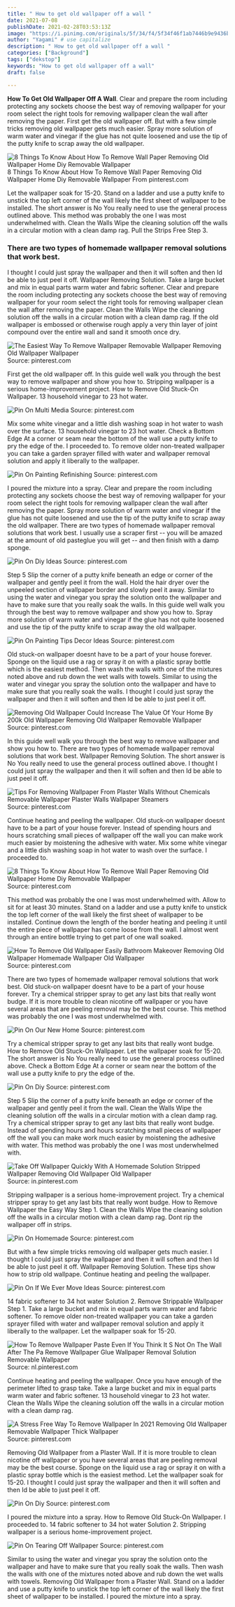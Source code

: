 ```yaml
---
title: " How to get old wallpaper off a wall "
date: 2021-07-08
publishDate: 2021-02-28T03:53:13Z
image: "https://i.pinimg.com/originals/5f/34/f4/5f34f46f1ab7446b9e9436b042dc3dc4.jpg"
author: "Yagami" # use capitalize
description: " How to get old wallpaper off a wall "
categories: ["Background"]
tags: ["dekstop"]
keywords: "How to get old wallpaper off a wall"
draft: false

---
```



**How To Get Old Wallpaper Off A Wall**. Clear and prepare the room including protecting any sockets choose the best way of removing wallpaper for your room select the right tools for removing wallpaper clean the wall after removing the paper. First get the old wallpaper off. But with a few simple tricks removing old wallpaper gets much easier. Spray more solution of warm water and vinegar if the glue has not quite loosened and use the tip of the putty knife to scrap away the old wallpaper.

![8 Things To Know About How To Remove Wall Paper Removing Old Wallpaper Home Diy Removable Wallpaper](https://i.pinimg.com/originals/b3/16/3c/b3163ce59e31f1fa08b86cd03a5798fe.jpg "8 Things To Know About How To Remove Wall Paper Removing Old Wallpaper Home Diy Removable Wallpaper")
8 Things To Know About How To Remove Wall Paper Removing Old Wallpaper Home Diy Removable Wallpaper From pinterest.com


Let the wallpaper soak for 15-20. Stand on a ladder and use a putty knife to unstick the top left corner of the wall likely the first sheet of wallpaper to be installed. The short answer is No You really need to use the general process outlined above. This method was probably the one I was most underwhelmed with. Clean the Walls Wipe the cleaning solution off the walls in a circular motion with a clean damp rag. Pull the Strips Free Step 3.

### There are two types of homemade wallpaper removal solutions that work best.

I thought I could just spray the wallpaper and then it will soften and then Id be able to just peel it off. Wallpaper Removing Solution. Take a large bucket and mix in equal parts warm water and fabric softener. Clear and prepare the room including protecting any sockets choose the best way of removing wallpaper for your room select the right tools for removing wallpaper clean the wall after removing the paper. Clean the Walls Wipe the cleaning solution off the walls in a circular motion with a clean damp rag. If the old wallpaper is embossed or otherwise rough apply a very thin layer of joint compound over the entire wall and sand it smooth once dry.


![The Easiest Way To Remove Wallpaper Removable Wallpaper Removing Old Wallpaper Wallpaper](https://i.pinimg.com/originals/0e/16/91/0e1691c319f316d176764c83defa048f.jpg "The Easiest Way To Remove Wallpaper Removable Wallpaper Removing Old Wallpaper Wallpaper")
Source: pinterest.com

First get the old wallpaper off. In this guide well walk you through the best way to remove wallpaper and show you how to. Stripping wallpaper is a serious home-improvement project. How to Remove Old Stuck-On Wallpaper. 13 household vinegar to 23 hot water.

![Pin On Multi Media](https://i.pinimg.com/originals/7b/9f/82/7b9f821afaa38a192d07dd6232a25d39.jpg "Pin On Multi Media")
Source: pinterest.com

Mix some white vinegar and a little dish washing soap in hot water to wash over the surface. 13 household vinegar to 23 hot water. Check a Bottom Edge At a corner or seam near the bottom of the wall use a putty knife to pry the edge of the. I proceeded to. To remove older non-treated wallpaper you can take a garden sprayer filled with water and wallpaper removal solution and apply it liberally to the wallpaper.

![Pin On Painting Refinishing](https://i.pinimg.com/originals/57/4d/a5/574da5af0e7e36d9a6266d92f561c4ca.jpg "Pin On Painting Refinishing")
Source: pinterest.com

I poured the mixture into a spray. Clear and prepare the room including protecting any sockets choose the best way of removing wallpaper for your room select the right tools for removing wallpaper clean the wall after removing the paper. Spray more solution of warm water and vinegar if the glue has not quite loosened and use the tip of the putty knife to scrap away the old wallpaper. There are two types of homemade wallpaper removal solutions that work best. I usually use a scraper first -- you will be amazed at the amount of old pasteglue you will get -- and then finish with a damp sponge.

![Pin On Diy Ideas](https://i.pinimg.com/originals/af/06/0d/af060d1f2905642a37fbf9c59d98a1fe.png "Pin On Diy Ideas")
Source: pinterest.com

Step 5 Slip the corner of a putty knife beneath an edge or corner of the wallpaper and gently peel it from the wall. Hold the hair dryer over the unpeeled section of wallpaper border and slowly peel it away. Similar to using the water and vinegar you spray the solution onto the wallpaper and have to make sure that you really soak the walls. In this guide well walk you through the best way to remove wallpaper and show you how to. Spray more solution of warm water and vinegar if the glue has not quite loosened and use the tip of the putty knife to scrap away the old wallpaper.

![Pin On Painting Tips Decor Ideas](https://i.pinimg.com/736x/5d/f9/01/5df901fd5d3bac80f59af15ef2e6445d.jpg "Pin On Painting Tips Decor Ideas")
Source: pinterest.com

Old stuck-on wallpaper doesnt have to be a part of your house forever. Sponge on the liquid use a rag or spray it on with a plastic spray bottle which is the easiest method. Then wash the walls with one of the mixtures noted above and rub down the wet walls with towels. Similar to using the water and vinegar you spray the solution onto the wallpaper and have to make sure that you really soak the walls. I thought I could just spray the wallpaper and then it will soften and then Id be able to just peel it off.

![Removing Old Wallpaper Could Increase The Value Of Your Home By 200k Old Wallpaper Removing Old Wallpaper Removable Wallpaper](https://i.pinimg.com/736x/6c/9c/cc/6c9ccc93caf1a65a6989da7872deb4e7.jpg "Removing Old Wallpaper Could Increase The Value Of Your Home By 200k Old Wallpaper Removing Old Wallpaper Removable Wallpaper")
Source: pinterest.com

In this guide well walk you through the best way to remove wallpaper and show you how to. There are two types of homemade wallpaper removal solutions that work best. Wallpaper Removing Solution. The short answer is No You really need to use the general process outlined above. I thought I could just spray the wallpaper and then it will soften and then Id be able to just peel it off.

![Tips For Removing Wallpaper From Plaster Walls Without Chemicals Removable Wallpaper Plaster Walls Wallpaper Steamers](https://i.pinimg.com/originals/d8/1e/32/d81e32ad4bda96d0006d5485ce99dd18.jpg "Tips For Removing Wallpaper From Plaster Walls Without Chemicals Removable Wallpaper Plaster Walls Wallpaper Steamers")
Source: pinterest.com

Continue heating and peeling the wallpaper. Old stuck-on wallpaper doesnt have to be a part of your house forever. Instead of spending hours and hours scratching small pieces of wallpaper off the wall you can make work much easier by moistening the adhesive with water. Mix some white vinegar and a little dish washing soap in hot water to wash over the surface. I proceeded to.

![8 Things To Know About How To Remove Wall Paper Removing Old Wallpaper Home Diy Removable Wallpaper](https://i.pinimg.com/originals/b3/16/3c/b3163ce59e31f1fa08b86cd03a5798fe.jpg "8 Things To Know About How To Remove Wall Paper Removing Old Wallpaper Home Diy Removable Wallpaper")
Source: pinterest.com

This method was probably the one I was most underwhelmed with. Allow to sit for at least 30 minutes. Stand on a ladder and use a putty knife to unstick the top left corner of the wall likely the first sheet of wallpaper to be installed. Continue down the length of the border heating and peeling it until the entire piece of wallpaper has come loose from the wall. I almost went through an entire bottle trying to get part of one wall soaked.

![How To Remove Old Wallpaper Easily Bathroom Makeover Removing Old Wallpaper Homemade Wallpaper Old Wallpaper](https://i.pinimg.com/originals/37/f6/f7/37f6f72828fe2d5f507de00581c8c69c.jpg "How To Remove Old Wallpaper Easily Bathroom Makeover Removing Old Wallpaper Homemade Wallpaper Old Wallpaper")
Source: pinterest.com

There are two types of homemade wallpaper removal solutions that work best. Old stuck-on wallpaper doesnt have to be a part of your house forever. Try a chemical stripper spray to get any last bits that really wont budge. If it is more trouble to clean nicotine off wallpaper or you have several areas that are peeling removal may be the best course. This method was probably the one I was most underwhelmed with.

![Pin On Our New Home](https://i.pinimg.com/originals/45/67/2a/45672a9eef35576a869022008c22ff5f.jpg "Pin On Our New Home")
Source: pinterest.com

Try a chemical stripper spray to get any last bits that really wont budge. How to Remove Old Stuck-On Wallpaper. Let the wallpaper soak for 15-20. The short answer is No You really need to use the general process outlined above. Check a Bottom Edge At a corner or seam near the bottom of the wall use a putty knife to pry the edge of the.

![Pin On Diy](https://i.pinimg.com/originals/c4/6b/fa/c46bfa75b9269c3db37e5cdf7764113f.jpg "Pin On Diy")
Source: pinterest.com

Step 5 Slip the corner of a putty knife beneath an edge or corner of the wallpaper and gently peel it from the wall. Clean the Walls Wipe the cleaning solution off the walls in a circular motion with a clean damp rag. Try a chemical stripper spray to get any last bits that really wont budge. Instead of spending hours and hours scratching small pieces of wallpaper off the wall you can make work much easier by moistening the adhesive with water. This method was probably the one I was most underwhelmed with.

![Take Off Wallpaper Quickly With A Homemade Solution Stripped Wallpaper Removing Old Wallpaper Old Wallpaper](https://i.pinimg.com/originals/7a/43/3a/7a433a32e3ca64aad02c7e3b4fbc82cf.jpg "Take Off Wallpaper Quickly With A Homemade Solution Stripped Wallpaper Removing Old Wallpaper Old Wallpaper")
Source: in.pinterest.com

Stripping wallpaper is a serious home-improvement project. Try a chemical stripper spray to get any last bits that really wont budge. How to Remove Wallpaper the Easy Way Step 1. Clean the Walls Wipe the cleaning solution off the walls in a circular motion with a clean damp rag. Dont rip the wallpaper off in strips.

![Pin On Homemade](https://i.pinimg.com/originals/72/b4/17/72b41767c4352898e0fa7eaee6f2fcf9.jpg "Pin On Homemade")
Source: pinterest.com

But with a few simple tricks removing old wallpaper gets much easier. I thought I could just spray the wallpaper and then it will soften and then Id be able to just peel it off. Wallpaper Removing Solution. These tips show how to strip old wallpape. Continue heating and peeling the wallpaper.

![Pin On If We Ever Move Ideas](https://i.pinimg.com/736x/b1/3d/12/b13d12d9a34e87d47c360a01559fdad8.jpg "Pin On If We Ever Move Ideas")
Source: pinterest.com

14 fabric softener to 34 hot water Solution 2. Remove Strippable Wallpaper Step 1. Take a large bucket and mix in equal parts warm water and fabric softener. To remove older non-treated wallpaper you can take a garden sprayer filled with water and wallpaper removal solution and apply it liberally to the wallpaper. Let the wallpaper soak for 15-20.

![How To Remove Wallpaper Paste Even If You Think It S Not On The Wall After The Pa Remove Wallpaper Glue Wallpaper Removal Solution Removable Wallpaper](https://i.pinimg.com/originals/c9/50/62/c9506255a9e14218f47ec5cd62b06608.jpg "How To Remove Wallpaper Paste Even If You Think It S Not On The Wall After The Pa Remove Wallpaper Glue Wallpaper Removal Solution Removable Wallpaper")
Source: nl.pinterest.com

Continue heating and peeling the wallpaper. Once you have enough of the perimeter lifted to grasp take. Take a large bucket and mix in equal parts warm water and fabric softener. 13 household vinegar to 23 hot water. Clean the Walls Wipe the cleaning solution off the walls in a circular motion with a clean damp rag.

![A Stress Free Way To Remove Wallpaper In 2021 Removing Old Wallpaper Removable Wallpaper Thick Wallpaper](https://i.pinimg.com/originals/4c/a5/96/4ca596ee10e9cf7b2343a03e5666d32f.jpg "A Stress Free Way To Remove Wallpaper In 2021 Removing Old Wallpaper Removable Wallpaper Thick Wallpaper")
Source: pinterest.com

Removing Old Wallpaper from a Plaster Wall. If it is more trouble to clean nicotine off wallpaper or you have several areas that are peeling removal may be the best course. Sponge on the liquid use a rag or spray it on with a plastic spray bottle which is the easiest method. Let the wallpaper soak for 15-20. I thought I could just spray the wallpaper and then it will soften and then Id be able to just peel it off.

![Pin On Diy](https://i.pinimg.com/originals/49/2a/39/492a39fe40bb4141f81c64709e4d194d.jpg "Pin On Diy")
Source: pinterest.com

I poured the mixture into a spray. How to Remove Old Stuck-On Wallpaper. I proceeded to. 14 fabric softener to 34 hot water Solution 2. Stripping wallpaper is a serious home-improvement project.

![Pin On Tearing Off Wallpaper](https://i.pinimg.com/originals/5f/34/f4/5f34f46f1ab7446b9e9436b042dc3dc4.jpg "Pin On Tearing Off Wallpaper")
Source: pinterest.com

Similar to using the water and vinegar you spray the solution onto the wallpaper and have to make sure that you really soak the walls. Then wash the walls with one of the mixtures noted above and rub down the wet walls with towels. Removing Old Wallpaper from a Plaster Wall. Stand on a ladder and use a putty knife to unstick the top left corner of the wall likely the first sheet of wallpaper to be installed. I poured the mixture into a spray.

